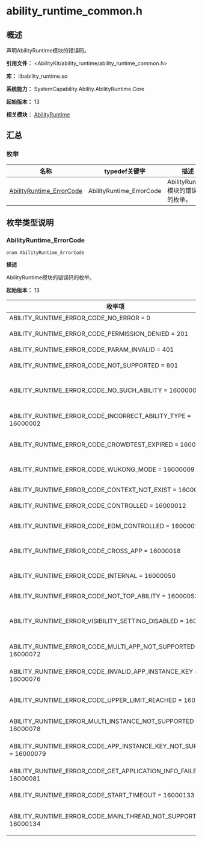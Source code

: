 # ability_runtime_common.h

<!--Kit: Ability Kit-->
<!--Subsystem: Ability-->
<!--Owner: @zhangyafei-echo-->
<!--Designer: @li-weifeng2024-->
<!--Tester: @lixueqing513-->
<!--Adviser: @huipeizi-->

## 概述

声明AbilityRuntime模块的错误码。

**引用文件：** <AbilityKit/ability_runtime/ability_runtime_common.h>

**库：** libability_runtime.so

**系统能力：** SystemCapability.Ability.AbilityRuntime.Core

**起始版本：** 13

**相关模块：** [AbilityRuntime](capi-abilityruntime.md)

## 汇总

### 枚举

| 名称 | typedef关键字 | 描述 |
| -- | -- | -- |
| [AbilityRuntime_ErrorCode](#abilityruntime_errorcode) | AbilityRuntime_ErrorCode | AbilityRuntime模块的错误码的枚举。 |

## 枚举类型说明

### AbilityRuntime_ErrorCode

```
enum AbilityRuntime_ErrorCode
```

**描述**

AbilityRuntime模块的错误码的枚举。

**起始版本：** 13

| 枚举项 | 描述 |
| -- | -- |
| ABILITY_RUNTIME_ERROR_CODE_NO_ERROR = 0 | 操作成功。 |
| ABILITY_RUNTIME_ERROR_CODE_PERMISSION_DENIED = 201 |  权限校验失败。<br>**起始版本：** 15 |
| ABILITY_RUNTIME_ERROR_CODE_PARAM_INVALID = 401 | 无效参数。 |
| ABILITY_RUNTIME_ERROR_CODE_NOT_SUPPORTED = 801 |  设备类型不支持。<br>**起始版本：** 15 |
| ABILITY_RUNTIME_ERROR_CODE_NO_SUCH_ABILITY = 16000001 |  指定的Ability名称不存在。<br>**起始版本：** 15 |
| ABILITY_RUNTIME_ERROR_CODE_INCORRECT_ABILITY_TYPE = 16000002 |  接口调用Ability类型错误。<br>**起始版本：** 15 |
| ABILITY_RUNTIME_ERROR_CODE_CROWDTEST_EXPIRED = 16000008 |  众测应用到期。<br>**起始版本：** 15 |
| ABILITY_RUNTIME_ERROR_CODE_WUKONG_MODE = 16000009 |  Wukong模式，不允许启动/停止Ability。<br>**起始版本：** 15 |
| ABILITY_RUNTIME_ERROR_CODE_CONTEXT_NOT_EXIST = 16000011 | 上下文不存在。 |
| ABILITY_RUNTIME_ERROR_CODE_CONTROLLED = 16000012 |  应用被管控。<br>**起始版本：** 15 |
| ABILITY_RUNTIME_ERROR_CODE_EDM_CONTROLLED = 16000013 |  应用被EDM管控。<br>**起始版本：** 15 |
| ABILITY_RUNTIME_ERROR_CODE_CROSS_APP = 16000018 |  限制API 11以上版本三方应用跳转。<br>**起始版本：** 15 |
| ABILITY_RUNTIME_ERROR_CODE_INTERNAL = 16000050 |  内部错误。<br>**起始版本：** 15 |
| ABILITY_RUNTIME_ERROR_CODE_NOT_TOP_ABILITY = 16000053 |  非顶层应用。<br>**起始版本：** 15 |
| ABILITY_RUNTIME_ERROR_VISIBILITY_SETTING_DISABLED = 16000067 |  不允许设置窗口启动可见性。<br>**起始版本：** 17 |
| ABILITY_RUNTIME_ERROR_CODE_MULTI_APP_NOT_SUPPORTED = 16000072 |  不支持应用分身和多实例。<br>**起始版本：** 17 |
| ABILITY_RUNTIME_ERROR_CODE_INVALID_APP_INSTANCE_KEY = 16000076 |  无效多实例。<br>**起始版本：** 17 |
| ABILITY_RUNTIME_ERROR_CODE_UPPER_LIMIT_REACHED = 16000077 |  应用多实例已达到上限。<br>**起始版本：** 17 |
| ABILITY_RUNTIME_ERROR_MULTI_INSTANCE_NOT_SUPPORTED = 16000078 |  不支持应用多实例。<br>**起始版本：** 17 |
| ABILITY_RUNTIME_ERROR_CODE_APP_INSTANCE_KEY_NOT_SUPPORTED = 16000079 |  不允许设置APP_INSTANCE_KEY。<br>**起始版本：** 17 |
| ABILITY_RUNTIME_ERROR_CODE_GET_APPLICATION_INFO_FAILED = 16000081 |  获取应用信息失败。<br>**起始版本：** 21 |
| ABILITY_RUNTIME_ERROR_CODE_START_TIMEOUT = 16000133 |  启动UIAbility超时。<br>**起始版本：** 21 |
| ABILITY_RUNTIME_ERROR_CODE_MAIN_THREAD_NOT_SUPPORTED = 16000134 |  接口不允许在应用主线程调用。<br>**起始版本：** 21 |